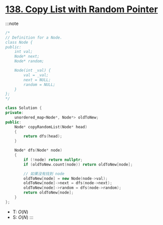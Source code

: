 # [138\. Copy List with Random Pointer](https://leetcode.com/problems/copy-list-with-random-pointer/)

:::note
```cpp
/*
// Definition for a Node.
class Node {
public:
    int val;
    Node* next;
    Node* random;

    Node(int _val) {
        val = _val;
        next = NULL;
        random = NULL;
    }
};
*/

class Solution {
private:
    unordered_map<Node*, Node*> oldToNew;
public:
    Node* copyRandomList(Node* head)
    {
        return dfs(head);
    }

    Node* dfs(Node* node)
    {
        if (!node) return nullptr;
        if (oldToNew.count(node)) return oldToNew[node];

        // 如果沒有找到 node
        oldToNew[node] = new Node(node->val);
        oldToNew[node]->next = dfs(node->next);
        oldToNew[node]->random = dfs(node->random);
        return oldToNew[node];
    }
};
```
- T: $O(N)$
- S: $O(N)$
:::
